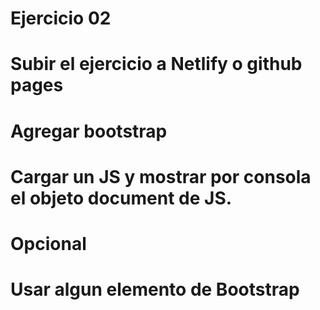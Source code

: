 # Ejercicio 02
# Subir el ejercicio a Netlify o github pages
# Agregar bootstrap
# Cargar un JS y mostrar por consola el objeto document de JS.

# Opcional
# Usar algun elemento de Bootstrap
